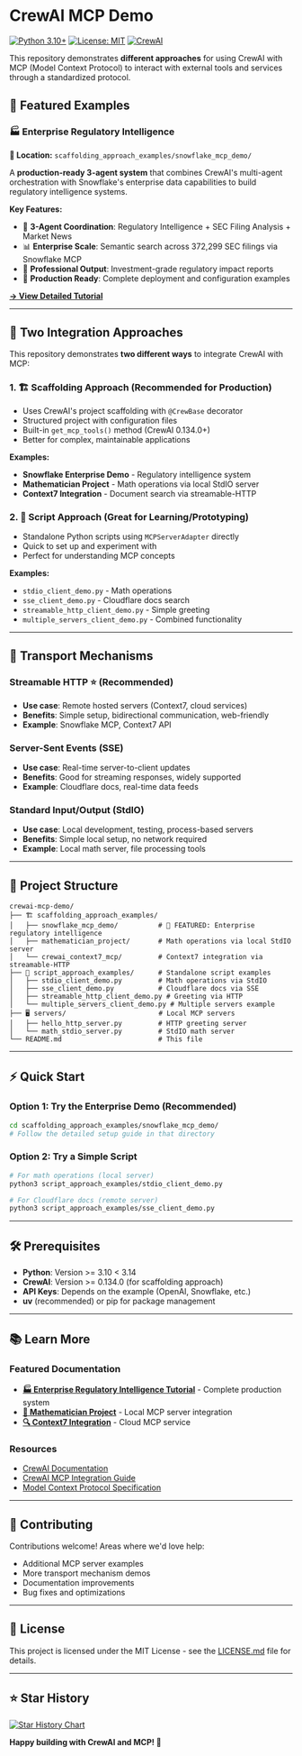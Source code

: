 # CrewAI MCP Demo

[![Python 3.10+](https://img.shields.io/badge/python-3.10%2B-blue.svg)](https://www.python.org/downloads/) [![License: MIT](https://img.shields.io/badge/License-MIT-yellow.svg)](https://opensource.org/licenses/MIT) [![CrewAI](https://img.shields.io/badge/CrewAI-0.134.0%2B-green)](https://github.com/crewai/crewai)

This repository demonstrates **different approaches** for using CrewAI with MCP (Model Context Protocol) to interact with external tools and services through a standardized protocol.

## 🌟 **Featured Examples**

### 🏭 **Enterprise Regulatory Intelligence** 
**📍 Location:** `scaffolding_approach_examples/snowflake_mcp_demo/`

A **production-ready 3-agent system** that combines CrewAI's multi-agent orchestration with Snowflake's enterprise data capabilities to build regulatory intelligence systems.

**Key Features:**
- 🤖 **3-Agent Coordination**: Regulatory Intelligence + SEC Filing Analysis + Market News
- 📊 **Enterprise Scale**: Semantic search across 372,299 SEC filings via Snowflake MCP
- 🎯 **Professional Output**: Investment-grade regulatory impact reports
- 🚀 **Production Ready**: Complete deployment and configuration examples

[**→ View Detailed Tutorial**](scaffolding_approach_examples/snowflake_mcp_demo/)

---

## 🚀 **Two Integration Approaches**

This repository demonstrates **two different ways** to integrate CrewAI with MCP:

### 1. 🏗️ **Scaffolding Approach** (Recommended for Production)
- Uses CrewAI's project scaffolding with `@CrewBase` decorator
- Structured project with configuration files
- Built-in `get_mcp_tools()` method (CrewAI 0.134.0+)
- Better for complex, maintainable applications

**Examples:**
- **Snowflake Enterprise Demo** - Regulatory intelligence system
- **Mathematician Project** - Math operations via local StdIO server  
- **Context7 Integration** - Document search via streamable-HTTP

### 2. 📝 **Script Approach** (Great for Learning/Prototyping)
- Standalone Python scripts using `MCPServerAdapter` directly
- Quick to set up and experiment with
- Perfect for understanding MCP concepts

**Examples:**
- `stdio_client_demo.py` - Math operations
- `sse_client_demo.py` - Cloudflare docs search
- `streamable_http_client_demo.py` - Simple greeting
- `multiple_servers_client_demo.py` - Combined functionality

---

## 🔧 **Transport Mechanisms**

### **Streamable HTTP** ⭐ (Recommended)
- **Use case**: Remote hosted servers (Context7, cloud services)
- **Benefits**: Simple setup, bidirectional communication, web-friendly
- **Example**: Snowflake MCP, Context7 API

### **Server-Sent Events (SSE)**
- **Use case**: Real-time server-to-client updates
- **Benefits**: Good for streaming responses, widely supported
- **Example**: Cloudflare docs, real-time data feeds

### **Standard Input/Output (StdIO)**
- **Use case**: Local development, testing, process-based servers
- **Benefits**: Simple local setup, no network required
- **Example**: Local math server, file processing tools

---

## 📁 **Project Structure**

```
crewai-mcp-demo/
├── 🏗️ scaffolding_approach_examples/
│   ├── snowflake_mcp_demo/          # 🌟 FEATURED: Enterprise regulatory intelligence
│   ├── mathematician_project/       # Math operations via local StdIO server
│   └── crewai_context7_mcp/         # Context7 integration via streamable-HTTP
├── 📝 script_approach_examples/      # Standalone script examples
│   ├── stdio_client_demo.py         # Math operations via StdIO
│   ├── sse_client_demo.py           # Cloudflare docs via SSE
│   ├── streamable_http_client_demo.py # Greeting via HTTP
│   └── multiple_servers_client_demo.py # Multiple servers example
├── 🖥️ servers/                       # Local MCP servers
│   ├── hello_http_server.py         # HTTP greeting server
│   └── math_stdio_server.py         # StdIO math server
└── README.md                        # This file
```

---

## ⚡ **Quick Start**

### **Option 1: Try the Enterprise Demo** (Recommended)
```bash
cd scaffolding_approach_examples/snowflake_mcp_demo/
# Follow the detailed setup guide in that directory
```

### **Option 2: Try a Simple Script**
```bash
# For math operations (local server)
python3 script_approach_examples/stdio_client_demo.py

# For Cloudflare docs (remote server)  
python3 script_approach_examples/sse_client_demo.py
```

---

## 🛠️ **Prerequisites**

- **Python**: Version >= 3.10 < 3.14
- **CrewAI**: Version >= 0.134.0 (for scaffolding approach)
- **API Keys**: Depends on the example (OpenAI, Snowflake, etc.)
- **uv** (recommended) or pip for package management

---

## 📚 **Learn More**

### **Featured Documentation**
- [**🏭 Enterprise Regulatory Intelligence Tutorial**](scaffolding_approach_examples/snowflake_mcp_demo/) - Complete production system
- [**🧮 Mathematician Project**](scaffolding_approach_examples/mathematician_project/) - Local MCP server integration
- [**🔍 Context7 Integration**](scaffolding_approach_examples/crewai_context7_mcp/) - Cloud MCP service

### **Resources**
- [CrewAI Documentation](https://docs.crewai.com/)
- [CrewAI MCP Integration Guide](https://docs.crewai.com/mcp/crewai-mcp-integration/)
- [Model Context Protocol Specification](https://github.com/modelcontextprotocol/specification)

---

## 🤝 **Contributing**

Contributions welcome! Areas where we'd love help:
- Additional MCP server examples
- More transport mechanism demos  
- Documentation improvements
- Bug fixes and optimizations

---

## 📄 **License**

This project is licensed under the MIT License - see the [LICENSE.md](LICENSE.md) file for details.

---

## ⭐ **Star History**

[![Star History Chart](https://api.star-history.com/svg?repos=tonykipkemboi/crewai-mcp-demo&type=Date)](https://star-history.com/#tonykipkemboi/crewai-mcp-demo&Date)

**Happy building with CrewAI and MCP! 🚀**